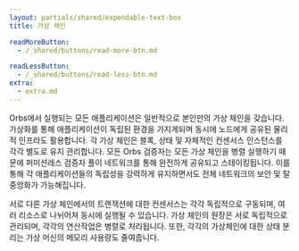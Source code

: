 ```yaml
---
layout: partials/shared/expendable-text-box
title: 가상 체인

readMoreButton:
  - /_shared/buttons/read-more-btn.md

readLessButton:
  - /_shared/buttons/read-less-btn.md
extra:
  - extra.md
---
```


Orbs에서 실행되는 모든 애플리케이션은 일반적으로 본인만의 가상 체인을 갖습니다. 가상화를 통해 애플리케이션이 독립된 환경을 가지게되며 동시에 노드에게 공유된 물리적 인프라도 활용합니다. 각 가상 체인은 블록, 상태 및 자체적인 컨센서스 인스턴스를 각각 별도로 유지 관리합니다. 모든 Orbs 검증자는 모든 가상 체인을 병렬 실행하기 때문에 퍼미션레스 검증자 풀이 네트워크를 통해  완전하게 공유되고 스테이킹됩니다. 이를 통해 각 애플리케이션들의 독립성을 강력하게 유지하면서도 전체 네트워크의 보안 및 탈중앙화가 가능해집니다.

서로 다른 가상 체인에서의 트랜잭션에 대한 컨센서스는 각각 독립적으로 구동되며, 여러 리소스로 나뉘어져 동시에 실행될 수 있습니다. 가상 체인의 원장은 서로 독립적으로 관리되며, 각각의 연산작업은 병렬로 처리됩니다. 또한, 각각의 가상체인에 대한 상태 분리는 가상 머신의 메모리 사용량도 줄여줍니다.
